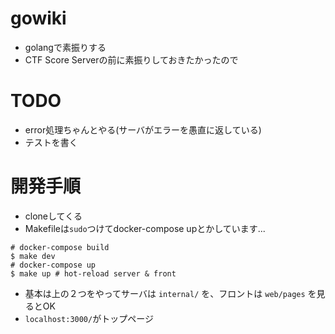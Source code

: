 # gowiki
- golangで素振りする
- CTF Score Serverの前に素振りしておきたかったので

# TODO
- error処理ちゃんとやる(サーバがエラーを愚直に返している)
- テストを書く

# 開発手順
- cloneしてくる
- Makefileは``sudo``つけてdocker-compose upとかしています...
```shell
# docker-compose build
$ make dev
# docker-compose up
$ make up # hot-reload server & front
```
- 基本は上の２つをやってサーバは ``internal/`` を、フロントは ``web/pages`` を見るとOK
- ``localhost:3000/``がトップページ

